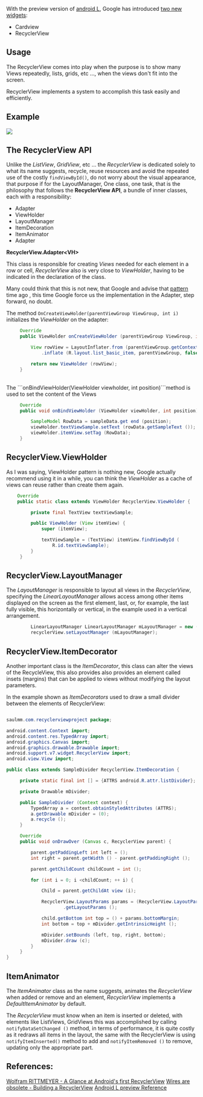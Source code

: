 
With the preview version of [android L](http://developer.android.com/preview/reference.html), Google has introduced [two new widgets](https://developer.android.com/preview/material/ui-widgets.html):

- Cardview
- RecyclerView 

## Usage

The RecyclerView comes into play when the purpose is to show many Views repeatedly, lists, grids, etc ..., when the views don't fit into the screen. 

RecyclerView implements a system to accomplish this task easily and efficiently. 

## Example 

![](http://androcode.es/wp-content/uploads/2014/10/rv_demo.gif)

## The RecyclerView API

Unlike the *ListView*, *GridView*, etc ... the *RecyclerView* is dedicated solely to what its name suggests, recycle, reuse resources and avoid the repeated use of the costly ```findViewById()```, do not worry about the visual appearance, that purpose if for the LayoutManager, One class, one task, that is the philosophy that follows the **RecyclerView API**, a bundle of inner classes, each with a responsibility: 

- Adapter 
- ViewHolder 
- LayoutManager 
- ItemDecoration 
- ItemAnimator 
- Adapter 

**RecyclerView.Adapter\<VH>**

This class is responsible for creating _Views_ needed for each element in a row or cell, _RecyclerView_ also is very close to _ViewHolder_, having to be indicated in the declaration of the class.

Many could think that this is not new, that Google and advise that [pattern](http://developer.android.com/training/improving-layouts/smooth-scrolling.html) time ago , this time Google force us the implementation in the Adapter, step forward, no doubt. 

The method ```OnCreateViewHolder(parentViewGroup ViewGroup, int i)``` initializes the _ViewHolder_ on the adapter:

```java
     Override 
     public ViewHolder onCreateViewHolder (parentViewGroup ViewGroup, int i) {

         View rowView = LayoutInflater.from (parentViewGroup.getContext ()) 
             .inflate (R.layout.list_basic_item, parentViewGroup, false); 

         return new ViewHolder (rowView); 
     } 
```

<br>
The ```onBindViewHolder(ViewHolder viewholder, int position)```method is used to set the content of the Views 

```java
     Override 
     public void onBindViewHolder (ViewHolder viewHolder, int position) {

         SampleModel RowData = sampleData.get end (position); 
         viewHolder.textViewSample.setText (rowData.getSampleText ()); 
         viewHolder.itemView.setTag (RowData); 
     } 
```

## RecyclerView.ViewHolder 

As I was saying, ViewHolder pattern is nothing new, Google actually recommend using it in a while, you can think the _ViewHolder_ as a cache of views can reuse rather than create them again. 


```java
    Override 
    public static class extends ViewHolder RecyclerView.ViewHolder {

         private final TextView textViewSample; 

         public ViewHolder (View itemView) {
             super (itemView); 

             textViewSample = (TextView) itemView.findViewById (
                 R.id.textViewSample); 
         } 
     } 
```


## RecyclerView.LayoutManager 

The _LayoutManager_ is responsible to layout all views in the _RecyclerView_, specifying the _LinearLayoutManager_ allows access among other items displayed on the screen as the first element, last, or, for example, the last fully visible, this horizontally or vertical, in the example used in a vertical arrangement. 
    
```java
         LinearLayoutManager LinearLayoutManager mLayoutManager = new (this); 
         recyclerView.setLayoutManager (mLayoutManager); 
```

## RecyclerView.ItemDecorator 

Another important class is the _ItemDecorator_, this class can alter the views of the RecycleView, this also provides also provides an element called insets (margins) that can be applied to views without modifying the layout parameters. 

In the example shown as _ItemDecorators_ used to draw a small divider between the elements of RecyclerView: 
    
```java

saulmm.com.recyclerviewproject package; 

android.content.Context import; 
android.content.res.TypedArray import; 
android.graphics.Canvas import; 
android.graphics.drawable.Drawable import; 
android.support.v7.widget.RecyclerView import; 
android.view.View import; 

public class extends SampleDivider RecyclerView.ItemDecoration {

     private static final int [] = {ATTRS android.R.attr.listDivider}; 

     private Drawable mDivider; 

     public SampleDivider (Context context) {
         TypedArray a = context.obtainStyledAttributes (ATTRS); 
         a.getDrawable mDivider = (0); 
         a.recycle (); 
     } 

     Override 
     public void onDrawOver (Canvas c, RecyclerView parent) {

         parent.getPaddingLeft int left = (); 
         int right = parent.getWidth () - parent.getPaddingRight (); 

         parent.getChildCount childCount = int (); 

         for (int i = 0; i <childCount; ++ i) {

             Child = parent.getChildAt view (i); 

             RecyclerView.LayoutParams params = (RecyclerView.LayoutParams) child 
                     .getLayoutParams (); 

             child.getBottom int top = () + params.bottomMargin; 
             int bottom = top + mDivider.getIntrinsicHeight (); 

             mDivider.setBounds (left, top, right, bottom); 
             mDivider.draw (c); 
         } 
     } 
} 
```

## ItemAnimator 

The _ItemAnimator_ class as the name suggests, animates the _RecyclerView_ when added or remove and an element, _RecyclerView_ implements a _DefaultItemAnimator_ by default.

The _RecyclerView_ must know when an item is inserted or deleted, with elements like ListViews, GridViews this was accomplished by calling ```notifyDataSetChanged ()``` method, in terms of performance, it is quite costly as it redraws all items in the layout, the same with the RecyclerView is using ```notifyItemInserted()``` method to add and ```notifyItemRemoved ()``` to remove, updating only the appropriate part. 

## References: 
[Wolfram RITTMEYER - A Glance at Android's first RecyclerView](http://www.grokkingandroid.com/first-glance-androids-recyclerview/)
[Wires are obsolete - Building a RecyclerView](http://wiresareobsolete.com/2014/09/recyclerview-layoutmanager-2/)
[Android L preview Reference](http://developer.android.com/preview/reference.html)
